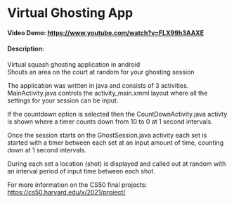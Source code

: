 # Virtual Ghosting App 
#### Video Demo:  <https://www.youtube.com/watch?v=FLX99h3AAXE> 
#### Description: 
Virtual squash ghosting application in android \
Shouts an area on the court at random for your ghosting session 

The application was written in java and consists of 3 activities. \
MainActivity.java controls the activity_main.xmml layout where all the settings for your session can be input.

If the countdown option is selected then the CountDownActivity.java activty is shown where a timer counts down from 10 to 0 at 1 second intervals.

Once the session starts on the GhostSession.java activity each set is started with a timer between each set at an input amount of time, counting down at 1 second intervals.

During each set a location (shot) is displayed and called out at random with an interval period of input time between each shot.

For more information on the CS50 final projects: <https://cs50.harvard.edu/x/2021/project/>
